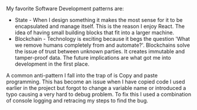 My favorite Software Development patterns are:
- State - When I design something it makes the most sense for it to be encapsulated and manage itself. This is the reason I enjoy React. The idea of having small building blocks that fit into a larger machine.
- Blockchain - Technology is exciting because it begs the question 'What we remove humans completely from and automate?'. Blockchains solve the issue of trust between unknown parties. It creates immutable and tamper-proof data. The future implications are what got me into development in the first place.

A common anti-pattern I fall into the trap of is Copy and paste programming. This has become an issue when I have copied code I used earlier in the project but forgot to change a variable name or introduced a typo causing a very hard to debug problem. To fix this I used a combination of console logging and retracing my steps to find the bug.

